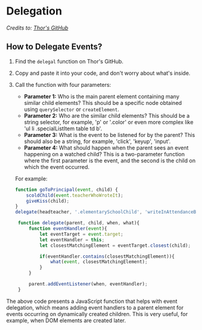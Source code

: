 # Delegation
*Credits to: [Thor's GitHub](https://github.com/gvikthor/)*

## How to Delegate Events?
1. Find the `delegal` function on Thor's GitHub.
2. Copy and paste it into your code, and don't worry about what's inside.
3. Call the function with four parameters:
   - **Parameter 1:** Who is the main parent element containing many similar child elements? This should be a specific node obtained using `querySelector` or `createElement`.
   - **Parameter 2:** Who are the similar child elements? This should be a string selector, for example, 'p' or '.color' or even more complex like 'ul li .specialListItem table td b'.
   - **Parameter 3:** What is the event to be listened for by the parent? This should also be a string, for example, 'click', 'keyup', 'input'.
   - **Parameter 4:** What should happen when the parent sees an event happening on a watched child? This is a two-parameter function where the first parameter is the event, and the second is the child on which the event occurred.

   For example:
   
   ```javascript
   function goToPrincipal(event, child) {
       scoldChild(event.teacherWhoWroteIt);
       giveKiss(child);
   }
   delegate(headteacher, '.elementarySchoolChild', 'writeInAttendanceBook', goToPrincipal);

    function delegate(parent, child, when, what){
        function eventHandler(event){
            let eventTarget = event.target;
            let eventHandler = this;
            let closestMatchingElement = eventTarget.closest(child);

            if(eventHandler.contains(closestMatchingElement)){
                what(event, closestMatchingElement);
            }
        }

        parent.addEventListener(when, eventHandler);
    }
    ```
The above code presents a JavaScript function that helps with event delegation, which means adding event handlers to a parent element for events occurring on dynamically created children. This is very useful, for example, when DOM elements are created later.
